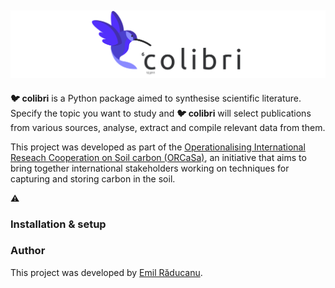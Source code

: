 ![Logo](./logos/banner_colibri.png)
---

**🐦 colibri** is a Python package aimed to synthesise scientific literature. Specify the topic you want to study and **🐦 colibri** will select publications from various sources, analyse, extract and compile relevant data from them.

This project was developed as part of the [Operationalising International Reseach Cooperation on Soil carbon (ORCaSa)](https://irc-orcasa.eu/), an initiative that aims to bring together international stakeholders working on techniques for capturing and storing carbon in the soil.

:warning: 
### Installation & setup
### Author
This project was developed by [Emil Răducanu](https://github.com/emilraducanu).